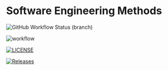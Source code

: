 # Software Engineering Methods
![GitHub Workflow Status (branch)](https://img.shields.io/github/workflow/status/Jesh-The-Titan/sem/main.yml/develop?style=flat-square)


![workflow](https://github.com/Jesh-The-Titan/sem/actions/workflows/main.yml/badge.svg)

[![LICENSE](https://img.shields.io/github/license/Jesh-The-Titan/sem.svg?style=flat-square)](https://github.com/Jesh-The-Titan/sem/blob/master/LICENSE)

[![Releases](https://img.shields.io/github/release/Jesh-The-Titan/sem/all.svg?style=flat-square)](https://github.com/Jesh-The-Titan/sem/releases)






